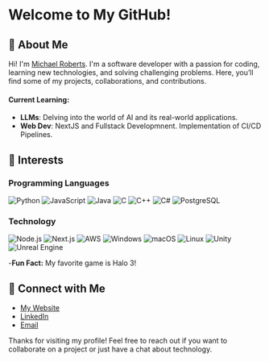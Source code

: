# Welcome to My GitHub!

## 👋 About Me
Hi! I'm [Michael Roberts](https://github.com/devmikeroberts). I'm a software developer with a passion for coding, learning new technologies, and solving challenging problems. Here, you’ll find some of my projects, collaborations, and contributions.

#### Current Learning:
- **LLMs**: Delving into the world of AI and its real-world applications.
- **Web Dev**: NextJS and Fullstack Developmnent. Implementation of CI/CD Pipelines.

## 🌟 Interests

### Programming Languages
![Python](https://img.shields.io/badge/-Python-3776AB?style=flat-square&logo=python&logoColor=white) 
![JavaScript](https://img.shields.io/badge/-JavaScript-F7DF1E?style=flat-square&logo=javascript&logoColor=black) 
![Java](https://img.shields.io/badge/-Java-007396?style=flat-square&logo=java&logoColor=white)
![C](https://img.shields.io/badge/-C-A8B9CC?style=flat-square&logo=c&logoColor=white)
![C++](https://img.shields.io/badge/-C++-00599C?style=flat-square&logo=cplusplus&logoColor=white)
![C#](https://img.shields.io/badge/-C%23-239120?style=flat-square&logo=csharp&logoColor=white)
![PostgreSQL](https://img.shields.io/badge/-PostgreSQL-336791?style=flat-square&logo=postgresql&logoColor=white)

### Technology
![Node.js](https://img.shields.io/badge/-Node.js-339933?style=flat-square&logo=nodedotjs&logoColor=white)
![Next.js](https://img.shields.io/badge/-Next.js-000000?style=flat-square&logo=nextdotjs&logoColor=white)
![AWS](https://img.shields.io/badge/-AWS-232F3E?style=flat-square&logo=amazonaws&logoColor=white)
![Windows](https://img.shields.io/badge/-Windows-0078D6?style=flat-square&logo=windows&logoColor=white)
![macOS](https://img.shields.io/badge/-macOS-000000?style=flat-square&logo=apple&logoColor=white)
![Linux](https://img.shields.io/badge/-Linux-FCC624?style=flat-square&logo=linux&logoColor=black)
![Unity](https://img.shields.io/badge/-Unity-000000?style=flat-square&logo=unity&logoColor=white)
![Unreal Engine](https://img.shields.io/badge/-Unreal_Engine-313131?style=flat-square&logo=unreal-engine&logoColor=white)

-**Fun Fact:** My favorite game is Halo 3!

## 🔗 Connect with Me

- [My Website](https://www.devmikeroberts.net)
- [LinkedIn](https://www.linkedin.com/in/michael-roberts-92b692159/)
- [Email](mikerobs238@hotmail.com)

Thanks for visiting my profile! Feel free to reach out if you want to collaborate on a project or just have a chat about technology.

<!--
**DevMikeRoberts/devmikeroberts** is a ✨ _special_ ✨ repository because its `README.md` (this file) appears on your GitHub profile.

Here are some ideas to get you started:

- 🔭 I’m currently working on ...
- 🌱 I’m currently learning ...
- 👯 I’m looking to collaborate on ...
- 🤔 I’m looking for help with ...
- 💬 Ask me about ...
- 📫 How to reach me: ...
- 😄 Pronouns: ...
- ⚡ Fun fact: ...
-->
